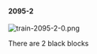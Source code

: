 #### 2095-2
![train-2095-2-0.png](https://github.com/lil-lab/nlvr/raw/master/nlvr/train/images/25/train-2095-2-0.png "train-2095-2-0.png")

There are 2 black blocks